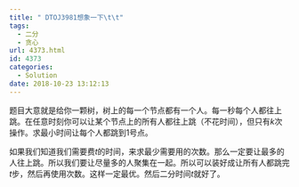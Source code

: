 ```yaml
---
title: " DTOJ3981想象一下\t\t"
tags:
  - 二分
  - 贪心
url: 4373.html
id: 4373
categories:
  - Solution
date: 2018-10-23 13:12:13
---
```


题目大意就是给你一颗树，树上的每一个节点都有一个人。每一秒每个人都往上跳。在任意时刻你可以让某个节点上的所有人都往上跳（不花时间），但只有$k$次操作。求最小时间让每个人都跳到1号点。

如果我们知道我们需要费$t$的时间，来求最少需要用的次数。那么一定要让最多的人往上跳。所以我们要让尽量多的人聚集在一起。所以可以装好成让所有人都跳完$t$步，然后再使用次数。这样一定最优。然后二分时间$t$就好了。